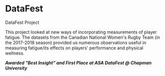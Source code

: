 # DataFest
DataFest Project 
 
This project looked at new ways of incorporating measurements of player fatigue. The datasets from the Canadian National Women's Rugby Team (in the 2017-2018 season) provided us numerous observations useful in measuring fatigue/its effects on players' performance and physical wellness.

***Awarded "Best Insight" and First Place at ASA DataFest @ Chapman University***
